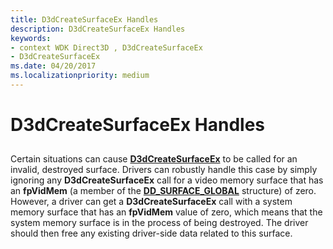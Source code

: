 ```yaml
---
title: D3dCreateSurfaceEx Handles
description: D3dCreateSurfaceEx Handles
keywords:
- context WDK Direct3D , D3dCreateSurfaceEx
- D3dCreateSurfaceEx
ms.date: 04/20/2017
ms.localizationpriority: medium
---
```


# D3dCreateSurfaceEx Handles


## <span id="ddk_d3dcreatesurfaceex_handles_gg"></span><span id="DDK_D3DCREATESURFACEEX_HANDLES_GG"></span>


Certain situations can cause [**D3dCreateSurfaceEx**](/windows/win32/api/ddrawint/nc-ddrawint-pdd_createsurfaceex) to be called for an invalid, destroyed surface. Drivers can robustly handle this case by simply ignoring any **D3dCreateSurfaceEx** call for a video memory surface that has an **fpVidMem** (a member of the [**DD\_SURFACE\_GLOBAL**](/windows/win32/api/ddrawint/ns-ddrawint-dd_surface_global) structure) of zero. However, a driver can get a **D3dCreateSurfaceEx** call with a system memory surface that has an **fpVidMem** value of zero, which means that the system memory surface is in the process of being destroyed. The driver should then free any existing driver-side data related to this surface.

 

